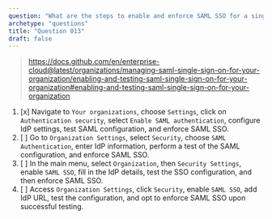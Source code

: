 ```yaml
---
question: "What are the steps to enable and enforce SAML SSO for a single organization?"
archetype: "questions"
title: "Question 013"
draft: false
---
```


> https://docs.github.com/en/enterprise-cloud@latest/organizations/managing-saml-single-sign-on-for-your-organization/enabling-and-testing-saml-single-sign-on-for-your-organization#enabling-and-testing-saml-single-sign-on-for-your-organization
1. [x] Navigate to `Your organizations`, choose `Settings`, click on `Authentication security`, select `Enable SAML authentication`, configure IdP settings, test SAML configuration, and enforce SAML SSO.
1. [ ] Go to `Organization Settings`, select `Security`, choose `SAML Authentication`, enter IdP information, perform a test of the SAML configuration, and enforce SAML SSO.
1. [ ] In the main menu, select `Organization`, then `Security Settings`, enable `SAML SSO`, fill in the IdP details, test the SSO configuration, and then enforce SAML SSO.
1. [ ] Access `Organization Settings`, click `Security`, enable `SAML SSO`, add IdP URL, test the configuration, and opt to enforce SAML SSO upon successful testing.
